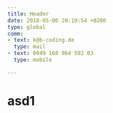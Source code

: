 ```yaml
---
title: Header
date: 2018-05-06 20:19:54 +0200
type: global
comm:
- text: k@b-coding.de
  type: mail
- text: 0049 160 964 592 03
  type: mobile

---
```

# asd1